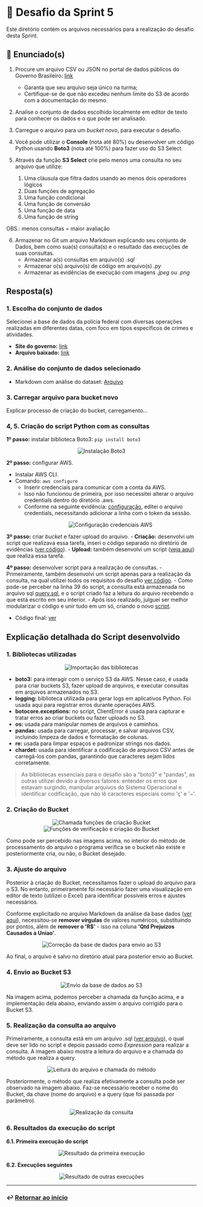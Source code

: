 # 🧩 Desafio da Sprint 5
Este diretório contém os arquivos necessários para a realização do desafio desta Sprint.

## 📝 Enunciado(s)
1. Procure um arquivo CSV ou JSON no portal de dados públicos do Governo Brasileiro: [link](http://dados.gov.br)
    - Garanta que seu arquivo seja único na turma;
    - Certifique-se de que não excedeu nenhum limite do S3 de acordo com a documentação do mesmo.

2. Analise o conjunto de dados escolhido localmente em editor de texto para conhecer os dados e o que pode ser analisado.

3. Carregue o arquivo para um *bucket* novo, para executar o desafio.

4. Você pode utilizar o **Console** (nota até 80%) ou desenvolver um código Python usando **Boto3** (nota até 100%) para fazer uso do S3 Select.

5. Através da função **S3 Select** crie pelo menos uma consulta no seu arquivo que utilize:
    1. Uma cláusula que filtra dados usando ao menos dois operadores lógicos
    2. Duas funções de agregação
    3. Uma função condicional
    4. Uma função de conversão
    5. Uma função de data
    6. Uma função de string

OBS.: menos consultas = maior avaliação

6. Armazenar no Git um arquivo Markdown explicando seu conjunto de Dados, bem como sua(s) consulta(s) e o resultado das execuções de suas consultas.
    - Armazenar a(s) consultas em arquivo(s) *.sql*
    - Armazenar o(s) arquivo(s) de código em arquivo(s) *.py*
    - Armazenar as evidências de execução com imagens *.jpeg* ou *.png*

## Resposta(s)
### 1. Escolha do conjunto de dados
Selecionei a base de dados da polícia federal com diversas operações realizadas em diferentes datas, com foco em tipos específicos de crimes e atividades.
- **Site do governo:** [link](https://dados.gov.br/dados/conjuntos-dados/palas---sistema-de-informacoes-de-investigacao)
- **Arquivo baixado:** [link](PALAS_OPERACOES_2024_01.csv)

### 2. Análise do conjunto de dados selecionado
- Markdown com análise do dataset: [Arquivo](analise_dados.md)

### 3. Carregar arquivo para bucket novo
Explicar processo de criação do bucket, carregamento...

### 4, 5. Criação do script Python com as consultas
**1º passo:** instalar biblioteca Boto3: `pip install boto3`
<p align="center">
  <img src="../evidencias/1_boto3_install.png" alt="Instalação Boto3">
</p>

**2º passo:** configurar AWS.
- Instalar AWS CLI.
- Comando: `aws configure`
    - Inserir credenciais para comunicar com a conta da AWS.
    - Isso não funcionou de primeira, por isso necessitei alterar o arquivo credentials dentro do diretório .aws.
    - Conforme na seguinte evidência: [configuração](../evidencias/3_config_credentials_correct.png), editei o arquivo credentials, necessitando adicionar a linha com o token da sessão.
        <p align="center">
        <img src="../evidencias/3_config_credentials_correct.png" alt="Configuração credenciais AWS">
        </p>

**3º passo:** criar *bucket* e fazer upload do arquivo.
    - **Criação:** desenvolvi um script que realizava essa tarefa, inseri o código separado no diretório de evidências ([ver código](../evidencias/criar_bucket.py)).
    - **Upload:** também desenvolvi um script ([veja aqui](../evidencias/upload_csv.py)) que realiza essa tarefa. 

**4º passo:** desenvolver script para a realização de consultas.
    - Primeiramente, também desenvolvi um script apenas para a realização da consulta, na qual utilizei todos os requisitos do desafio [ver código](../evidencias/main.py).
    - Como pode-se perceber na linha 39 do script, a consulta está armazenada no arquivo sql [query.sql](query.sql), e o script criado faz a leitura do arquivo recebendo o que está escrito em seu interior.
    - Após isso realizado, julguei ser melhor modularizar o código e unir tudo em um só, criando o novo [script](script.py).

- Código final: [ver](script.py)

## Explicação detalhada do Script desenvolvido
### 1. Bibliotecas utilizadas

<p align="center">
    <img src="../evidencias/COD1_bibliotecas.png" alt="Importação das bibliotecas">
</p>

- **boto3:** para interagir com o serviço S3 da AWS. Nesse caso, é usada para criar buckets S3, fazer upload de arquivos, e executar consultas em arquivos armazenados no S3.
- **logging:** biblioteca utilizada para gerar logs em aplicativos Python. Foi usada aqui para registrar erros durante operações AWS.
- **botocore.exceptions:** no script, ClientError é usada para capturar e tratar erros ao criar buckets ou fazer uploads no S3.
- **os:** usada para manipular nomes de arquivos e caminhos.
- **pandas:** usada para carregar, processar, e salvar arquivos CSV, incluindo limpeza de dados e formatação de colunas.
- **re:** usada para limpar espaços e padronizar strings nos dados.
- **chardet:** usada para identificar a codificação de arquivos CSV antes de carregá-los com pandas, garantindo que caracteres sejam lidos corretamente.

> As bibliotecas essenciais para o desafio são a "boto3" e "pandas", as outras utilizei devido a diversos fatores: entender os erros que estavam surgindo, manipular arquivos do Sistema Operacional e identificar codificação, que não lê caracteres especiais como 'ç' e '~'. 


### 2. Criação do Bucket

<p align="center">
    <img src="../evidencias/COD2_criacao_bucket.png" alt="Chamada funções de criação Bucket">
    <img src="../evidencias/COD3_criacao_verificacao_bucket.png" alt="Funções de verificação e criação do Bucket">
</p>

Como pode ser percebido nas imagens acima, no interior do método de processamento do arquivo o programa verifica se o bucket não existe e posteriormente cria, ou não, o Bucket desejado.

### 3. Ajuste do arquivo
Posterior à criação do Bucket, necessitamos fazer o upload do arquivo para o S3. No entanto, primeiramente foi necessário fazer uma visualização em editor de texto (utilizei o Excel) para identificar possíveis erros e ajustes necessários.

Conforme explicitado no arquivo Markdown da análise da base dados ([ver aqui](analise_dados.md)), necessitou-se **remover vírgulas** de valores numéricos, substituindo por pontos, além de **remover o 'R$'** - isso na coluna **'Qtd Prejuizos Causados a Uniao'**.

<p align="center">
    <img src="../evidencias/COD4_correcoes_dados.png" alt="Correção da base de dados para envio ao S3">
</p>

Ao final, o arquivo é salvo no diretório atual para posterior envio ao Bucket.

### 4. Envio ao Bucket S3
<p align="center">
    <img src="../evidencias/COD5_upload_arquivo.png" alt="Envio da base de dados ao S3">
</p>

Na imagem acima, podemos perceber a chamada da função acima, e a implementação dela abaixo, enviando assim o arquivo corrigido para o Bucket S3.

### 5. Realização da consulta ao arquivo
Primeiramente, a consulta está em um arquivo .sql ([ver arquivo](query.sql)), o qual deve ser lido no script e depois passado como *Expression* para realizar a consulta. A imagem abaixo mostra a leitura do arquivo e a chamada do método que realiza a query.

<p align="center">
    <img src="../evidencias/COD6_consulta_1.png" alt="Leitura do arquivo e chamada do método">
</p>

Posteriormente, o método que realiza efetivamente a consulta pode ser observado na imagem abaixo. Faz-se necessário receber o nome do Bucket, da chave (nome do arquivo) e a query (que foi passada por parâmetro).

<p align="center">
    <img src="../evidencias/COD7_consulta_2.png" alt="Realização da consulta">
</p>

### 6. Resultados da execução do script
**6.1. Primeira execução do script**

<p align="center">
    <img src="../evidencias/COD8_primeira_execucao.png" alt="Resultado da primeira execução">
</p>


**6.2. Execuções seguintes**

<p align="center">
    <img src="../evidencias/COD9_outras_execucoes.png" alt="Resultado de outras execuções">
</p>

___

### ↩️ [Retornar ao início](../../README.md)